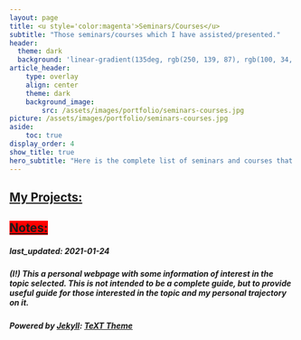 ```yaml
---
layout: page
title: <u style='color:magenta'>Seminars/Courses</u> 
subtitle: "Those seminars/courses which I have assisted/presented."
header:
  theme: dark
  background: 'linear-gradient(135deg, rgb(250, 139, 87), rgb(100, 34, 139))'
article_header:
    type: overlay
    align: center
    theme: dark 
    background_image:
        src: /assets/images/portfolio/seminars-courses.jpg
picture: /assets/images/portfolio/seminars-courses.jpg
aside:
    toc: true
display_order: 4
show_title: true
hero_subtitle: "Here is the complete list of seminars and courses that I have assisted and presented. Most of them have been very valuable and neccesary to achieve my actual skill level."
---
```

<!--more-->



## <a class="button button--primary button--success button--pill button--lg"><u>My Projects:</u></a>




## <a class="button button--secondary button--rounded" style="background:red"><u>Notes:</u></a>
##### last_updated: 2021-01-24
##### (I!) This a personal webpage with some information of interest in the topic selected. This is not intended to be a complete guide, but to provide useful guide for those interested in the topic and my personal trajectory on it.
##### Powered by [Jekyll](https://github.com/jekyll/jekyll): [TeXT Theme](https://github.com/kitian616/jekyll-TeXt-theme)
